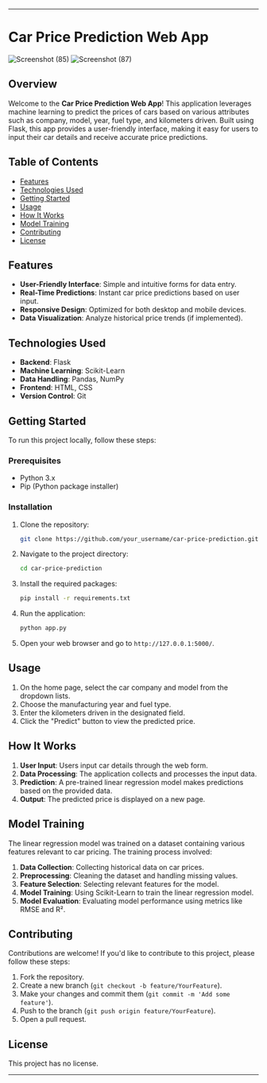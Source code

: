 
---

# Car Price Prediction Web App

![Screenshot (85)](https://github.com/user-attachments/assets/33c622d8-1697-4bfe-9213-06f421c89a30)
![Screenshot (87)](https://github.com/user-attachments/assets/bfcac7b6-b3c2-48ae-9d03-58bec9ee7d9d)

## Overview

Welcome to the **Car Price Prediction Web App**! This application leverages machine learning to predict the prices of cars based on various attributes such as company, model, year, fuel type, and kilometers driven. Built using Flask, this app provides a user-friendly interface, making it easy for users to input their car details and receive accurate price predictions.

## Table of Contents

- [Features](#features)
- [Technologies Used](#technologies-used)
- [Getting Started](#getting-started)
- [Usage](#usage)
- [How It Works](#how-it-works)
- [Model Training](#model-training)
- [Contributing](#contributing)
- [License](#license)

## Features

- **User-Friendly Interface**: Simple and intuitive forms for data entry.
- **Real-Time Predictions**: Instant car price predictions based on user input.
- **Responsive Design**: Optimized for both desktop and mobile devices.
- **Data Visualization**: Analyze historical price trends (if implemented).

## Technologies Used

- **Backend**: Flask
- **Machine Learning**: Scikit-Learn
- **Data Handling**: Pandas, NumPy
- **Frontend**: HTML, CSS
- **Version Control**: Git

## Getting Started

To run this project locally, follow these steps:

### Prerequisites

- Python 3.x
- Pip (Python package installer)

### Installation

1. Clone the repository:

   ```bash
   git clone https://github.com/your_username/car-price-prediction.git
   ```

2. Navigate to the project directory:

   ```bash
   cd car-price-prediction
   ```

3. Install the required packages:

   ```bash
   pip install -r requirements.txt
   ```

4. Run the application:

   ```bash
   python app.py
   ```

5. Open your web browser and go to `http://127.0.0.1:5000/`.

## Usage

1. On the home page, select the car company and model from the dropdown lists.
2. Choose the manufacturing year and fuel type.
3. Enter the kilometers driven in the designated field.
4. Click the "Predict" button to view the predicted price.

## How It Works

1. **User Input**: Users input car details through the web form.
2. **Data Processing**: The application collects and processes the input data.
3. **Prediction**: A pre-trained linear regression model makes predictions based on the provided data.
4. **Output**: The predicted price is displayed on a new page.

## Model Training

The linear regression model was trained on a dataset containing various features relevant to car pricing. The training process involved:

1. **Data Collection**: Collecting historical data on car prices.
2. **Preprocessing**: Cleaning the dataset and handling missing values.
3. **Feature Selection**: Selecting relevant features for the model.
4. **Model Training**: Using Scikit-Learn to train the linear regression model.
5. **Model Evaluation**: Evaluating model performance using metrics like RMSE and R².

## Contributing

Contributions are welcome! If you'd like to contribute to this project, please follow these steps:

1. Fork the repository.
2. Create a new branch (`git checkout -b feature/YourFeature`).
3. Make your changes and commit them (`git commit -m 'Add some feature'`).
4. Push to the branch (`git push origin feature/YourFeature`).
5. Open a pull request.

## License

This project has no license.

---
